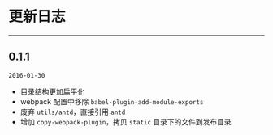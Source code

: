 # 更新日志

---

## 0.1.1

`2016-01-30`

- 目录结构更加扁平化
- webpack 配置中移除 `babel-plugin-add-module-exports`
- 废弃 `utils/antd`，直接引用 `antd`
- 增加 `copy-webpack-plugin`，拷贝 `static` 目录下的文件到发布目录
